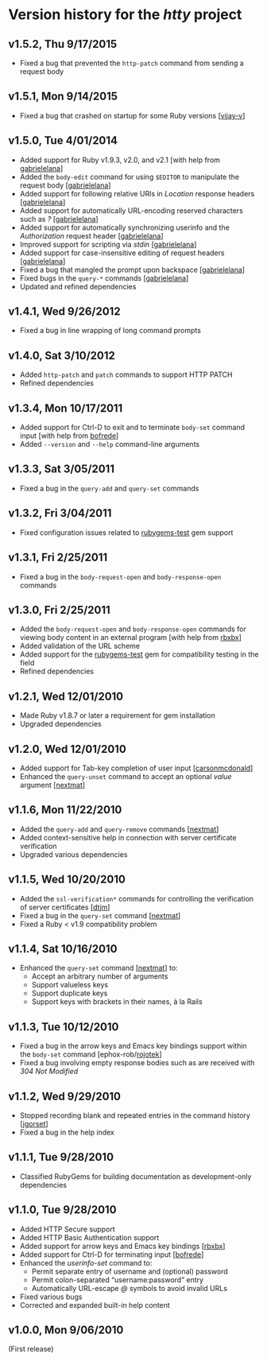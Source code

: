 Version history for the _htty_ project
======================================

<a name="v1.5.2"></a>v1.5.2, Thu 9/17/2015
-------------------------------------------

* Fixed a bug that prevented the `http-patch` command from sending a request body

<a name="v1.5.1"></a>v1.5.1, Mon 9/14/2015
-------------------------------------------

* Fixed a bug that crashed on startup for some Ruby versions [[vijay-v](http://github.com/vijay-v "vijay-v at GitHub")]

<a name="v1.5.0"></a>v1.5.0, Tue 4/01/2014
-------------------------------------------

* Added support for Ruby v1.9.3, v2.0, and v2.1 \[with help from [gabrielelana](http://github.com/gabrielelana "gabrielelana at GitHub")\]
* Added the `body-edit` command for using `$EDITOR` to manipulate the request body [[gabrielelana](http://github.com/gabrielelana "gabrielelana at GitHub")]
* Added support for following relative URIs in _Location_ response headers [[gabrielelana](http://github.com/gabrielelana "gabrielelana at GitHub")]
* Added support for automatically URL-encoding reserved characters such as _?_ [[gabrielelana](http://github.com/gabrielelana "gabrielelana at GitHub")]
* Added support for automatically synchronizing userinfo and the _Authorization_ request header [[gabrielelana](http://github.com/gabrielelana "gabrielelana at GitHub")]
* Improved support for scripting via _stdin_ [[gabrielelana](http://github.com/gabrielelana "gabrielelana at GitHub")]
* Added support for case-insensitive editing of request headers [[gabrielelana](http://github.com/gabrielelana "gabrielelana at GitHub")]
* Fixed a bug that mangled the prompt upon backspace [[gabrielelana](http://github.com/gabrielelana "gabrielelana at GitHub")]
* Fixed bugs in the `query-*` commands [[gabrielelana](http://github.com/gabrielelana "gabrielelana at GitHub")]
* Updated and refined dependencies

<a name="v1.4.1"></a>v1.4.1, Wed 9/26/2012
-------------------------------------------

* Fixed a bug in line wrapping of long command prompts

<a name="v1.4.0"></a>v1.4.0, Sat 3/10/2012
-------------------------------------------

* Added `http-patch` and `patch` commands to support HTTP PATCH
* Refined dependencies

<a name="v1.3.4"></a>v1.3.4, Mon 10/17/2011
-------------------------------------------

* Added support for Ctrl-D to exit and to terminate `body-set` command input \[with help from [bofrede](http://github.com/bofrede "bofrede at GitHub")\]
* Added `--version` and `--help` command-line arguments

<a name="v1.3.3"></a>v1.3.3, Sat 3/05/2011
-------------------------------------------

* Fixed a bug in the `query-add` and `query-set` commands

<a name="v1.3.2"></a>v1.3.2, Fri 3/04/2011
-------------------------------------------

* Fixed configuration issues related to [rubygems-test](http://rubygems.org/gems/rubygems-test) gem support

<a name="v1.3.1"></a>v1.3.1, Fri 2/25/2011
-------------------------------------------

* Fixed a bug in the `body-request-open` and `body-response-open` commands

<a name="v1.3.0"></a>v1.3.0, Fri 2/25/2011
-------------------------------------------

* Added the `body-request-open` and `body-response-open` commands for viewing body content in an external program \[with help from [rbxbx](http://github.com/rbxbx "rbxbx at GitHub")\]
* Added validation of the URL scheme
* Added support for the [rubygems-test](http://rubygems.org/gems/rubygems-test) gem for compatibility testing in the field
* Refined dependencies

<a name="v1.2.1"></a>v1.2.1, Wed 12/01/2010
-------------------------------------------

* Made Ruby v1.8.7 or later a requirement for gem installation
* Upgraded dependencies

<a name="v1.2.0"></a>v1.2.0, Wed 12/01/2010
-------------------------------------------

* Added support for Tab-key completion of user input [[carsonmcdonald](http://github.com/carsonmcdonald "carsonmcdonald at GitHub")]
* Enhanced the `query-unset` command to accept an optional _value_ argument [[nextmat](http://github.com/nextmat "nextmat at GitHub")]

<a name="v1.1.6"></a>v1.1.6, Mon 11/22/2010
-------------------------------------------

* Added the `query-add` and `query-remove` commands [[nextmat](http://github.com/nextmat "nextmat at GitHub")]
* Added context-sensitive help in connection with server certificate verification
* Upgraded various dependencies

<a name="v1.1.5"></a>v1.1.5, Wed 10/20/2010
-------------------------------------------

* Added the `ssl-verification*` commands for controlling the verification of server certificates [[dtjm](http://github.com/dtjm "dtjm at GitHub")]
* Fixed a bug in the `query-set` command [[nextmat](http://github.com/nextmat "nextmat at GitHub")]
* Fixed a Ruby < v1.9 compatibility problem

<a name="v1.1.4"></a>v1.1.4, Sat 10/16/2010
-------------------------------------------

* Enhanced the `query-set` command [[nextmat](http://github.com/nextmat "nextmat at GitHub")] to:
  - Accept an arbitrary number of arguments
  - Support valueless keys
  - Support duplicate keys
  - Support keys with brackets in their names, à la Rails

<a name="v1.1.3"></a>v1.1.3, Tue 10/12/2010
-------------------------------------------

* Fixed a bug in the arrow keys and Emacs key bindings support within the `body-set` command [ephox-rob/[rojotek](http://github.com/rojotek "rojotek at GitHub")]
* Fixed a bug involving empty response bodies such as are received with _304 Not Modified_

<a name="v1.1.2"></a>v1.1.2, Wed 9/29/2010
------------------------------------------

* Stopped recording blank and repeated entries in the command history [[jgorset](http://github.com/jgorset "jgorset at GitHub")]
* Fixed a bug in the help index

<a name="v1.1.1"></a>v1.1.1, Tue 9/28/2010
------------------------------------------

* Classified RubyGems for building documentation as development-only dependencies

<a name="v1.1.0"></a>v1.1.0, Tue 9/28/2010
------------------------------------------

* Added HTTP Secure support
* Added HTTP Basic Authentication support
* Added support for arrow keys and Emacs key bindings [[rbxbx](http://github.com/rbxbx "rbxbx at GitHub")]
* Added support for Ctrl-D for terminating input [[bofrede](http://github.com/bofrede "bofrede at GitHub")]
* Enhanced the _userinfo-set_ command to:
  - Permit separate entry of username and (optional) password
  - Permit colon-separated “username:password” entry
  - Automatically URL-escape _@_ symbols to avoid invalid URLs
* Fixed various bugs
* Corrected and expanded built-in help content

<a name="v1.0.0"></a>v1.0.0, Mon 9/06/2010
------------------------------------------

(First release)
